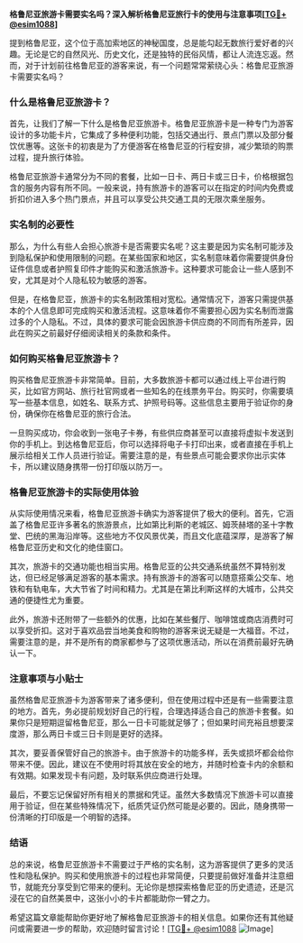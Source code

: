 **格鲁尼亚旅游卡需要实名吗？深入解析格鲁尼亚旅行卡的使用与注意事项[[TG💪+ @esim1088](https://t.me/s/esim1088)]**

提到格鲁尼亚，这个位于高加索地区的神秘国度，总是能勾起无数旅行爱好者的兴趣。无论是它的自然风光、历史文化，还是独特的民俗风情，都让人流连忘返。然而，对于计划前往格鲁尼亚的游客来说，有一个问题常常萦绕心头：格鲁尼亚旅游卡需要实名吗？

### 什么是格鲁尼亚旅游卡？

首先，让我们了解一下什么是格鲁尼亚旅游卡。格鲁尼亚旅游卡是一种专门为游客设计的多功能卡片，它集成了多种便利功能，包括交通出行、景点门票以及部分餐饮优惠等。这张卡的初衷是为了方便游客在格鲁尼亚的行程安排，减少繁琐的购票过程，提升旅行体验。

格鲁尼亚旅游卡通常分为不同的套餐，比如一日卡、两日卡或三日卡，价格根据包含的服务内容有所不同。一般来说，持有旅游卡的游客可以在指定的时间内免费或折扣价进入多个热门景点，并且可以享受公共交通工具的无限次乘坐服务。

### 实名制的必要性

那么，为什么有些人会担心旅游卡是否需要实名呢？这主要是因为实名制可能涉及到隐私保护和使用限制的问题。在某些国家和地区，实名制意味着你需要提供身份证件信息或者护照复印件才能购买和激活旅游卡。这种要求可能会让一些人感到不安，尤其是对个人隐私较为敏感的游客。

但是，在格鲁尼亚，旅游卡的实名制政策相对宽松。通常情况下，游客只需提供基本的个人信息即可完成购买和激活流程。这意味着你不需要担心因为实名制而泄露过多的个人隐私。不过，具体的要求可能会因旅游卡供应商的不同而有所差异，因此在购买之前最好仔细阅读相关的条款和条件。

### 如何购买格鲁尼亚旅游卡？

购买格鲁尼亚旅游卡非常简单。目前，大多数旅游卡都可以通过线上平台进行购买，比如官方网站、旅行社官网或者一些知名的在线票务平台。购买时，你需要填写一些基本信息，如姓名、联系方式、护照号码等。这些信息主要用于验证你的身份，确保你在格鲁尼亚的旅行合法。

一旦购买成功，你会收到一张电子卡券，有些供应商甚至可以直接将虚拟卡发送到你的手机上。到达格鲁尼亚后，你可以选择将电子卡打印出来，或者直接在手机上展示给相关工作人员进行验证。需要注意的是，有些景点可能会要求你出示实体卡，所以建议随身携带一份打印版以防万一。

### 格鲁尼亚旅游卡的实际使用体验

从实际使用情况来看，格鲁尼亚旅游卡确实为游客提供了极大的便利。首先，它涵盖了格鲁尼亚许多著名的旅游景点，比如第比利斯的老城区、姆茨赫塔的圣十字教堂、巴统的黑海沿岸等。这些地方不仅风景优美，而且文化底蕴深厚，是游客了解格鲁尼亚历史和文化的绝佳窗口。

其次，旅游卡的交通功能也相当实用。格鲁尼亚的公共交通系统虽然不算特别发达，但已经足够满足游客的基本需求。持有旅游卡的游客可以随意搭乘公交车、地铁和有轨电车，大大节省了时间和精力。尤其是在第比利斯这样的大城市，公共交通的便捷性尤为重要。

此外，旅游卡还附带了一些额外的优惠，比如在某些餐厅、咖啡馆或商店消费时可以享受折扣。这对于喜欢品尝当地美食和购物的游客来说无疑是一大福音。不过，需要注意的是，并不是所有的商家都参与了这项优惠活动，所以在消费前最好先确认一下。

### 注意事项与小贴士

虽然格鲁尼亚旅游卡为游客带来了诸多便利，但在使用过程中还是有一些需要注意的地方。首先，务必提前规划好自己的行程，合理选择适合自己的旅游卡套餐。如果你只是短期逗留格鲁尼亚，那么一日卡可能就足够了；但如果时间充裕且想要深度游，那么两日卡或三日卡则是更好的选择。

其次，要妥善保管好自己的旅游卡。由于旅游卡的功能多样，丢失或损坏都会给你带来不便。因此，建议在不使用时将其放在安全的地方，并随时检查卡内的余额和有效期。如果发现卡有问题，及时联系供应商进行处理。

最后，不要忘记保留好所有相关的票据和凭证。虽然大多数情况下旅游卡可以直接用于验证，但在某些特殊情况下，纸质凭证仍然可能是必要的。因此，随身携带一份清晰的打印版是一个明智的选择。

### 结语

总的来说，格鲁尼亚旅游卡不需要过于严格的实名制，这为游客提供了更多的灵活性和隐私保护。购买和使用旅游卡的过程也非常简便，只要提前做好准备并注意细节，就能充分享受到它带来的便利。无论你是想探索格鲁尼亚的历史遗迹，还是沉浸在它的自然美景中，这张小小的卡片都能助你一臂之力。

希望这篇文章能帮助你更好地了解格鲁尼亚旅游卡的相关信息。如果你还有其他疑问或需要进一步的帮助，欢迎随时留言讨论！[[TG💪+ @esim1088](https://t.me/s/esim1088) ![Image](https://i.postimg.cc/4NQfJmqS/Snipaste-2025-05-13-00-14-12.png)]